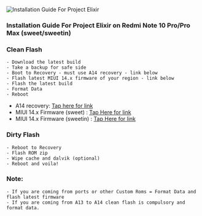 ![Installation Guide For Project Elixir](https://i.imgur.com/42LxtAl.png)

### Installation Guide For Project Elixir on Redmi Note 10 Pro/Pro Max (sweet/sweetin)

### Clean Flash
```
- Download the latest build
- Take a backup for safe side
- Boot to Recovery - must use A14 recovery - link below
- Flash latest MIUI 14.x firmware of your region - link below
- Flash the latest build
- Format Data
- Reboot
```

- A14 recovery: [Tap here for link](https://github.com/basamaryan/android_device_xiaomi_sweet-TWRP/releases/download/R11.1_6/OrangeFox-R11.1_6-Unofficial-sweet-EROFSCompression.zip)
- MIUI 14.x Firmware (sweet) : [Tap Here for link](https://xiaomifirmwareupdater.com/firmware/sweet/)
- MIUI 14.x Firmware (sweetin) : [Tap Here for link](https://xiaomifirmwareupdater.com/firmware/sweetin/)

### Dirty Flash
```
- Reboot to Recovery
- Flash ROM zip
- Wipe cache and dalvik (optional)
- Reboot and voila!

```
### Note:
```
- If you are coming from ports or other Custom Roms = Format Data and flash latest firmware
- If you are coming from A13 to A14 clean flash is compulsory and format data.

```
